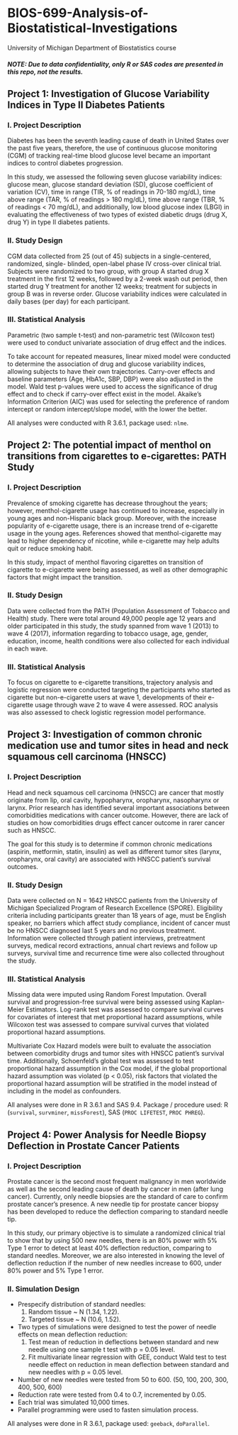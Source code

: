 # BIOS-699-Analysis-of-Biostatistical-Investigations
University of Michigan Department of Biostatistics course
##### NOTE: Due to data confidentiality, only R or SAS codes are presented in this repo, not the results.
## Project 1: Investigation of Glucose Variability Indices in Type II Diabetes Patients
### I. Project Description
Diabetes has been the seventh leading cause of death in United States over the past five years, therefore, the use of continuous glucose monitoring (CGM) of tracking real-time blood glucose level became an important indices to control diabetes progression.   

In this study, we assessed the following seven glucose variability indices: glucose mean, glucose standard deviation (SD), glucose coefficient of variation (CV), time in range (TIR, % of readings in 70-180 mg/dL), time above range (TAR, % of readings > 180 mg/dL), time above range (TBR, % of readings < 70 mg/dL), and additionally, low blood glucose index (LBGI) in evaluating the effectiveness of two types of existed diabetic drugs (drug X, drug Y) in type II diabetes patients.

### II. Study Design
CGM data collected from 25 (out of 45) subjects in a single-centered, randomized, single- blinded, open-label phase IV cross-over clinical trial. Subjects were randomized to two group, with group A started drug X treatment in the first 12 weeks, followed by a 2-week wash out period, then started drug Y treatment for another 12 weeks; treatment for subjects in group B was in reverse order. Glucose variability indices were calculated in daily bases (per day) for each participant. 

### III. Statistical Analysis
Parametric (two sample t-test) and non-parametric test (Wilcoxon test) were used to conduct univariate association of drug effect and the indices.  

To take account for repeated measures, linear mixed model were conducted to determine the association of drug and glucose variability indices, allowing subjects to have their own trajectories. Carry-over effects and baseline parameters (Age, HbA1c, SBP, DBP) were also adjusted in the model. Wald test p-values were used to access the significance of drug effect and to check if carry-over effect exist in the model. Akaike’s Information Criterion (AIC) was used for selecting the preference of random intercept or random intercept/slope model, with the lower the better.

All analyses were conducted with R 3.6.1, package used: `nlme`.

## Project 2: The potential impact of menthol on transitions from cigarettes to e-cigarettes: PATH Study
### I. Project Description
Prevalence of smoking cigarette has decrease throughout the years; however, menthol-cigarette usage has continued to increase, especially in young ages and non-Hispanic black group. Moreover, with the increase popularity of e-cigarette usage, there is an increase trend of e-cigarette usage in the young ages. References showed that menthol-cigarette may lead to higher dependency of nicotine, while e-cigarette may help adults quit or reduce smoking habit.    

In this study, impact of menthol flavoring cigarettes on transition of cigarette to e-cigarette were being assessed, as well as other demographic factors that might impact the transition.

### II. Study Design
Data were collected from the PATH (Population Assessment of Tobacco and Health) study. There were total around 49,000 people age 12 years and older participated in this study, the study spanned from wave 1 (2013) to wave 4 (2017), information regarding to tobacco usage, age, gender, education, income, health conditions were also collected for each individual in each wave.

### III. Statistical Analysis
To focus on cigarette to e-cigarette transitions, trajectory analysis and logistic regression were conducted targeting the participants who started as cigarette but non-e-cigarette users at wave 1, developments of their e-cigarette usage through wave 2 to wave 4 were assessed. ROC analysis was also assessed to check logistic regression model performance.

## Project 3: Investigation of common chronic medication use and tumor sites in head and neck squamous cell carcinoma (HNSCC)
### I. Project Description
Head and neck squamous cell carcinoma (HNSCC) are cancer that mostly originate from lip, oral cavity, hypopharynx, oropharynx, nasopharynx or larynx. Prior research has identified several important associations between comorbidities medications with cancer outcome. However, there are lack of studies on how comorbidities drugs effect cancer outcome in rarer cancer such as HNSCC.   

The goal for this study is to determine if common chronic medications (aspirin, metformin, statin, insulin) as well as different tumor sites (larynx, oropharynx, oral cavity) are associated with HNSCC patient’s survival outcomes.

### II. Study Design
Data were collected on N = 1642 HNSCC patients from the University of Michigan Specialized Program of Research Excellence (SPORE). Eligibility criteria including participants greater than 18 years of age, must be English speaker, no barriers which affect study compliance, incident of cancer must be no HNSCC diagnosed last 5 years and no previous treatment. Information were collected through patient interviews, pretreatment surveys, medical record extractions, annual chart reviews and follow up surveys, survival time and recurrence time were also collected throughout the study. 

### III. Statistical Analysis
Missing data were imputed using Random Forest Imputation. Overall survival and progression-free survival were being assessed using Kaplan-Meier Estimators. Log-rank test was assessed to compare survival curves for covariates of interest that met proportional hazard assumptions, while Wilcoxon test was assessed to compare survival curves that violated proportional hazard assumptions.   

Multivariate Cox Hazard models were built to evaluate the association between comorbidity drugs and tumor sites with HNSCC patient’s survival time. Additionally, Schoenfeld’s global test was assessed to test proportional hazard assumption in the Cox model, if the global proportional hazard assumption was violated (p < 0.05), risk factors that violated the proportional hazard assumption will be stratified in the model instead of including in the model as confounders.  

All analyses were done in R 3.6.1 and SAS 9.4. Package / procedure used: R (`survival`, `survminer`, `missForest`), SAS (`PROC LIFETEST`, `PROC PHREG`).


## Project 4: Power Analysis for Needle Biopsy Deflection in Prostate Cancer Patients
### I. Project Description 
Prostate cancer is the second most frequent malignancy in men worldwide as well as the second leading cause of death by cancer in men (after lung cancer). Currently, only needle biopsies are the standard of care to confirm prostate cancer’s presence. A new needle tip for prostate cancer biopsy has been developed to reduce the deflection comparing to standard needle tip.  

In this study, our primary objective is to simulate a randomized clinical trial to show that by using 500 new needles, there is an 80% power with 5% Type 1 error to detect at least 40% deflection reduction, comparing to standard needles. Moreover, we are also interested in knowing the level of deflection reduction if the number of new needles increase to 600, under 80% power and 5% Type 1 error.

### II. Simulation Design 
* Prespecify distribution of standard needles:  
  1. Random tissue ~ N (1.34, 1.22).   
  2. Targeted tissue ~ N (10.6, 1.52).  
* Two types of simulations were designed to test the power of needle effects on mean deflection reduction:  
  1. Test mean of reduction in deflections between standard and new needle using one sample t test with p = 0.05 level.   
  2. Fit multivariate linear regression with GEE, conduct Wald test to test needle effect on reduction in mean deflection between standard and new needles with p = 0.05 level.   
* Number of new needles were tested from 50 to 600. (50, 100, 200, 300, 400, 500, 600)
* Reduction rate were tested from 0.4 to 0.7, incremented by 0.05.
* Each trial was simulated 10,000 times.
* Parallel programming were used to fasten simulation process.

All analyses were done in R 3.6.1, package used: `geeback`, `doParallel`.
